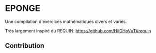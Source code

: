 # EPONGE

Une compilation d'exercices mathématiques divers et variés.





Très largement inspiré du REQUIN: https://github.com/HiiGHoVuTi/requin

## Contribution



